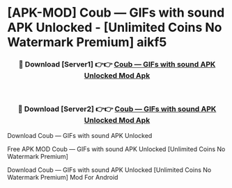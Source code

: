 # [APK-MOD] Coub — GIFs with sound APK Unlocked - [Unlimited Coins No Watermark Premium] aikf5



<div align="center">
<h3>🔴 Download [Server1] 👉👉 <a href="https://momento.my/?title=Coub_—_GIFs_with_sound_APK_Unlocked">Coub — GIFs with sound APK Unlocked Mod Apk</a></h3><br>

<h3>🔴 Download [Server2] 👉👉 <a href="https://momento.my/?title=Coub_—_GIFs_with_sound_APK_Unlocked">Coub — GIFs with sound APK Unlocked Mod Apk</a></h3>
</div>



Download Coub — GIFs with sound APK Unlocked 

Free APK MOD Coub — GIFs with sound APK Unlocked [Unlimited Coins No Watermark Premium]

Download Coub — GIFs with sound APK Unlocked [Unlimited Coins No Watermark Premium] Mod For Android
